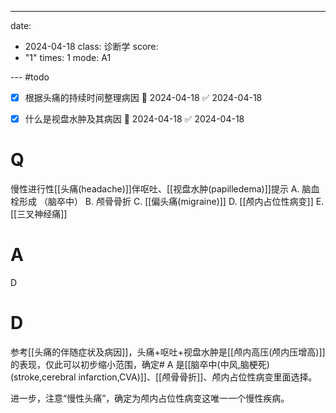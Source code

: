 ---
date:
  - 2024-04-18
class: 诊断学
score:
  - "1"
times: 1
mode: A1

--- #todo
- [x] 根据头痛的持续时间整理病因 📅 2024-04-18 ✅ 2024-04-18
- [x] 什么是视盘水肿及其病因 📅 2024-04-18 ✅ 2024-04-18


# Q
慢性进行性[[头痛(headache)]]伴呕吐、[[视盘水肿(papilledema)]]提示
A. 脑血栓形成 （脑卒中）
B. 颅骨骨折 
C. [[偏头痛(migraine)]]
D. [[颅内占位性病变]]
E. [[三叉神经痛]]

# A

D



# D
参考[[头痛的伴随症状及病因]]，头痛+呕吐+视盘水肿是[[颅内高压(颅内压增高)]]的表现，仅此可以初步缩小范围，确定# A
是[[脑卒中(中风,脑梗死)(stroke,cerebral infarction,CVA)]]、[[颅骨骨折]]、颅内占位性病变里面选择。

进一步，注意“慢性头痛”，确定为颅内占位性病变这唯一一个慢性疾病。